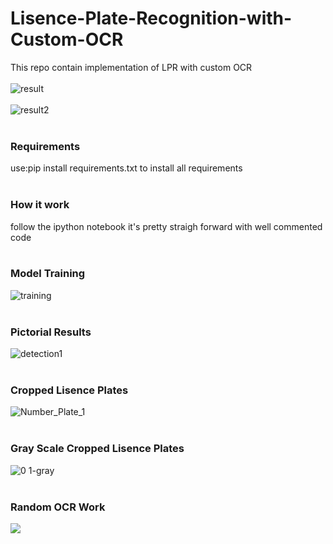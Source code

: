# Lisence-Plate-Recognition-with-Custom-OCR
This repo contain implementation of LPR with custom OCR
</br></br>
![result](https://user-images.githubusercontent.com/63501850/100925188-866d9780-3496-11eb-9747-0a323052a2be.gif)
</br></br>
![result2](https://user-images.githubusercontent.com/63501850/100925939-88842600-3497-11eb-8f6d-abb5399ebed4.gif)
</br></br>
### Requirements
use:pip install requirements.txt
to install all requirements
</br></br>
### How it work
follow the ipython notebook it's pretty straigh forward with well commented code
</br></br>
### Model Training
![training](https://user-images.githubusercontent.com/63501850/100925306-ae5cfb00-3496-11eb-82cc-434c0bf4d7b0.JPG)
</br></br>
### Pictorial Results
![detection1](https://user-images.githubusercontent.com/63501850/100925480-e6fcd480-3496-11eb-891c-be79825e3117.png)
</br></br>
### Cropped Lisence Plates
![Number_Plate_1](https://user-images.githubusercontent.com/63501850/100926576-84a4d380-3498-11eb-8132-b95670f47587.png)
</br></br>
### Gray Scale Cropped Lisence Plates
![0 1-gray](https://user-images.githubusercontent.com/63501850/100926151-cf721b80-3497-11eb-8209-f5adfbabc7f4.jpg)
</br></br>
### Random OCR Work
![](https://media.discordapp.net/attachments/759366499495313444/777591261380870174/unknown.png)
</br></br>
